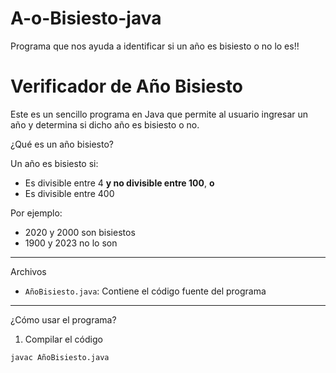 # A-o-Bisiesto-java
Programa que nos ayuda a identificar si un año es bisiesto o no lo es!!
# Verificador de Año Bisiesto 

Este es un sencillo programa en Java que permite al usuario ingresar un año y determina si dicho año es bisiesto o no.

 ¿Qué es un año bisiesto?

Un año es bisiesto si:
- Es divisible entre 4 **y no divisible entre 100**, **o**
- Es divisible entre 400

Por ejemplo:
- 2020 y 2000 son bisiestos 
- 1900 y 2023 no lo son 

---
 Archivos

- `AñoBisiesto.java`: Contiene el código fuente del programa

---

 ¿Cómo usar el programa?
 1. Compilar el código

```bash
javac AñoBisiesto.java
